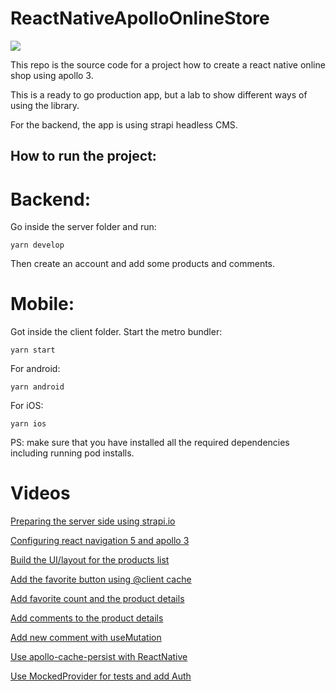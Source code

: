 # ReactNativeApolloOnlineStore

![](./.github/images/result.jpg)

This repo is the source code for a project how to create a react native online shop using apollo 3.

This is a ready to go production app, but a lab to show different ways of using the library.

For the backend, the app is using strapi headless CMS.

## How to run the project:

# Backend:

Go inside the server folder and run:

```
yarn develop
```

Then create an account and add some products and comments.

# Mobile:

Got inside the client folder.
Start the metro bundler:

```
yarn start
```

For android:

```
yarn android
```

For iOS:
```
yarn ios
```

PS: make sure that you have installed all the required dependencies including running pod installs.

# Videos

[Preparing the server side using strapi.io](https://youtu.be/t9DFazur890)

[Configuring react navigation 5 and apollo 3](https://youtu.be/Divio06CFKg)

[Build the UI/layout for the products list](https://youtu.be/cXcTiBO173s)

[Add the favorite button using @client cache](https://youtu.be/JxQC2cu4i5M)

[Add favorite count and the product details](https://youtu.be/UbobWSzEYBk)

[Add comments to the product details](https://youtu.be/RWkMJBa9Xh4)

[Add new comment with useMutation](https://youtu.be/8xMDAtGx4fQ)

[Use apollo-cache-persist with ReactNative](https://youtu.be/4hMox4nRUgE)

[Use MockedProvider for tests and add Auth](https://youtu.be/SIryhaiNeQo)
